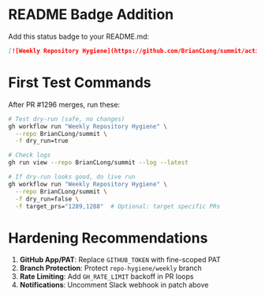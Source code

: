 # README Badge Addition

Add this status badge to your README.md:

```markdown
[![Weekly Repository Hygiene](https://github.com/BrianCLong/summit/actions/workflows/weekly-hygiene.yml/badge.svg)](https://github.com/BrianCLong/summit/actions/workflows/weekly-hygiene.yml)
```

# First Test Commands

After PR #1296 merges, run these:

```bash
# Test dry-run (safe, no changes)
gh workflow run "Weekly Repository Hygiene" \
  --repo BrianCLong/summit \
  -f dry_run=true

# Check logs
gh run view --repo BrianCLong/summit --log --latest

# If dry-run looks good, do live run
gh workflow run "Weekly Repository Hygiene" \
  --repo BrianCLong/summit \
  -f dry_run=false \
  -f target_prs="1289,1288"  # Optional: target specific PRs
```

# Hardening Recommendations

1. **GitHub App/PAT**: Replace `GITHUB_TOKEN` with fine-scoped PAT
2. **Branch Protection**: Protect `repo-hygiene/weekly` branch
3. **Rate Limiting**: Add `GH_RATE_LIMIT` backoff in PR loops
4. **Notifications**: Uncomment Slack webhook in patch above
